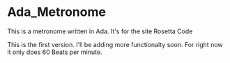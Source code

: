 # Ada_Metronome
This is a metronome written in Ada.  It's for the site Rosetta Code

This is the first version.  I'll be adding more functionalty soon.  For right now it only does 60 Beats per minute.
